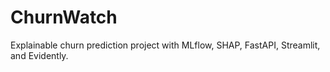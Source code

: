 # ChurnWatch

Explainable churn prediction project with MLflow, SHAP, FastAPI, Streamlit, and Evidently.
